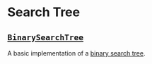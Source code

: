 # Search Tree

## [`BinarySearchTree`](Program.java)

A basic implementation of a [binary search tree](https://en.wikipedia.org/wiki/Binary_search_tree).
